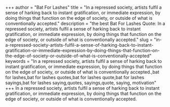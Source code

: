 +++
author = "Bat For Lashes"
title = "In a repressed society, artists fulfil a sense of harking back to instant gratification, or immediate expression, by doing things that function on the edge of society, or outside of what is conventionally accepted."
description = "the best Bat For Lashes Quote: In a repressed society, artists fulfil a sense of harking back to instant gratification, or immediate expression, by doing things that function on the edge of society, or outside of what is conventionally accepted."
slug = "in-a-repressed-society-artists-fulfil-a-sense-of-harking-back-to-instant-gratification-or-immediate-expression-by-doing-things-that-function-on-the-edge-of-society-or-outside-of-what-is-conventionally-accepted"
keywords = "In a repressed society, artists fulfil a sense of harking back to instant gratification, or immediate expression, by doing things that function on the edge of society, or outside of what is conventionally accepted.,bat for lashes,bat for lashes quotes,bat for lashes quote,bat for lashes sayings,bat for lashes saying,quotes, sayings,quote, saying, motivation"
+++
In a repressed society, artists fulfil a sense of harking back to instant gratification, or immediate expression, by doing things that function on the edge of society, or outside of what is conventionally accepted.

